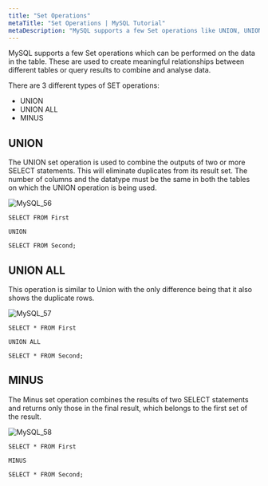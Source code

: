 ```yaml
---
title: "Set Operations"
metaTitle: "Set Operations | MySQL Tutorial"
metaDescription: "MySQL supports a few Set operations like UNION, UNION ALL and MINUS which can be performed on the data in the table."
---
```


MySQL supports a few Set operations which can be performed on the data in the table. These are used to create meaningful relationships between different tables or query results to combine and analyse data.

There are 3 different types of SET operations:

- UNION
- UNION ALL
- MINUS

## UNION

The UNION set operation is used to combine the outputs of two or more SELECT statements. This will eliminate duplicates from its result set. The number of columns and the datatype must be the same in both the tables on which the UNION operation is being used.

![MySQL_56]( https://graphql-engine-cdn.hasura.io/learn-hasura/assets/database-mysql/Hasura_MySQL_56.jpg)

```mysql
SELECT FROM First

UNION

SELECT FROM Second;
```

## UNION ALL

This operation is similar to Union with the only difference being that it also shows the duplicate rows.

![MySQL_57]( https://graphql-engine-cdn.hasura.io/learn-hasura/assets/database-mysql/Hasura_MySQL_57.jpg)

```mysql
SELECT * FROM First

UNION ALL

SELECT * FROM Second;
```

## MINUS

The Minus set operation combines the results of two SELECT statements and returns only those in the final result, which belongs to the first set of the result.

![MySQL_58]( https://graphql-engine-cdn.hasura.io/learn-hasura/assets/database-mysql/Hasura_MySQL_58.jpg)

```mysql
SELECT * FROM First

MINUS

SELECT * FROM Second;
```
